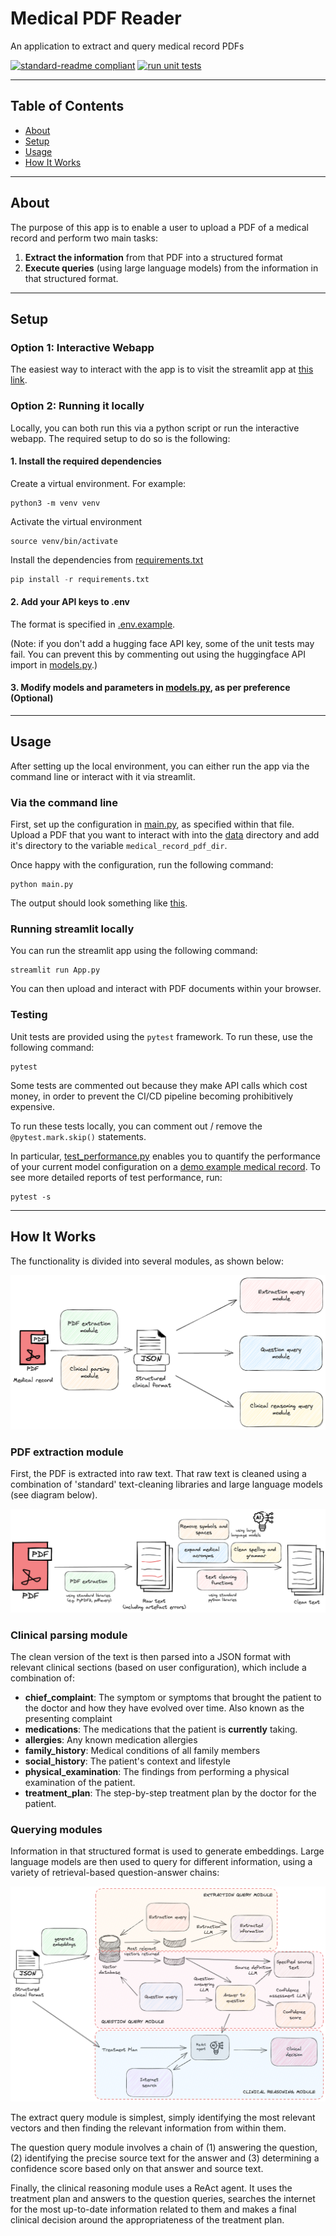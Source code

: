 # Medical PDF Reader
An application to extract and query medical record PDFs

[![standard-readme compliant](https://img.shields.io/badge/readme%20style-standard-brightgreen.svg?style=flat-square)](https://github.com/RichardLitt/standard-readme) [![run unit tests](https://github.com/chris-lovejoy/medical-pdf-reader/actions/workflows/run_pytests.yml/badge.svg)](https://github.com/chris-lovejoy/medical-pdf-reader/actions/workflows/run_pytests.yml)

---

## Table of Contents

- [About](#about)
- [Setup](#setup)
- [Usage](#usage)
- [How It Works](#how-it-works)

---

## About
The purpose of this app is to enable a user to upload a PDF of a medical record and perform two main tasks:
1. **Extract the information** from that PDF into a structured format
2. **Execute queries** (using large language models) from the information in that structured format.

---

## Setup

### Option 1: Interactive Webapp
The easiest way to interact with the app is to visit the streamlit app at [this link](https://medical-pdf-reader.streamlit.app/).


### Option 2: Running it locally
Locally, you can both run this via a python script or run the interactive webapp. The required setup to do so is the following:

#### 1. Install the required dependencies

Create a virtual environment. For example:
```
python3 -m venv venv
```

Activate the virtual environment
```
source venv/bin/activate
```

Install the dependencies from [requirements.txt](./requirements.txt)
```python
pip install -r requirements.txt
```


#### 2. Add your API keys to .env
The format is specified in [.env.example](.env.example).

(Note: if you don't add a hugging face API key, some of the unit tests may fail. You can prevent this by commenting out using the huggingface API import in [models.py](./src/models.py).)


#### 3. Modify models and parameters in [models.py](./src/models.py), as per preference (Optional)

---

## Usage

After setting up the local environment, you can either run the app via the command line or interact with it via streamlit.


### Via the command line

First, set up the configuration in [main.py](./main.py), as specified within that file. Upload a PDF that you want to interact with into the [data](./data/) directory and add it's directory to the variable `medical_record_pdf_dir`.

Once happy with the configuration, run the following command:
```
python main.py
```

The output should look something like [this](./diagrams/main-output.png).

### Running streamlit locally

You can run the streamlit app using the following command:
```
streamlit run App.py
```

You can then upload and interact with PDF documents within your browser.


### Testing

Unit tests are provided using the `pytest` framework. To run these, use the following command:

```
pytest
```

Some tests are commented out because they make API calls which cost money, in order to prevent the CI/CD pipeline becoming prohibitively expensive.

To run these tests locally, you can comment out / remove the `@pytest.mark.skip()` statements.

In particular, [test_performance.py](./tests/test_performance.py) enables you to quantify the performance of your current model configuration on a [demo example medical record](./data/medical-record.pdf). To see more detailed reports of test performance, run:
```
pytest -s
```

---

## How It Works

The functionality is divided into several modules, as shown below:

![](./diagrams/medical-pdf-extraction-schema.png)

### PDF extraction module

First, the PDF is extracted into raw text. That raw text is cleaned using a combination of 'standard' text-cleaning libraries and large language models (see diagram below).

![](./diagrams/pdf-extraction.png)


### Clinical parsing module

The clean version of the text is then parsed into a JSON format with relevant clinical sections (based on user configuration), which include a combination of:
- **chief_complaint**: The symptom or symptoms that brought the patient to the doctor and how they have evolved over time. Also known as the presenting complaint
- **medications**: The medications that the patient is **currently** taking.
- **allergies**: Any known medication allergies
- **family_history**: Medical conditions of all family members
- **social_history**: The patient's context and lifestyle
- **physical_examination**: The findings from performing a physical examination of the patient.
- **treatment_plan**: The step-by-step treatment plan by the doctor for the patient.


### Querying modules

Information in that structured format is used to generate embeddings. Large language models are then used to query for different information, using a variety of retrieval-based question-answer chains:

![](./diagrams/query-schema.png)

The extract query module is simplest, simply identifying the most relevant vectors and then finding the relevant information from within them.

The question query module involves a chain of (1) answering the question, (2) identifying the precise source text for the answer and (3) determining a confidence score based only on that answer and source text.

Finally, the clinical reasoning module uses a ReAct agent. It uses the treatment plan and answers to the question queries, searches the internet for the most up-to-date information related to them and makes a final clinical decision around the appropriateness of the treatment plan.
